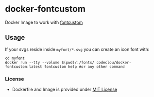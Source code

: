 # docker-fontcustom

Docker Image to work with [fontcustom](https://github.com/FontCustom/fontcustom)

## Usage

If your svgs reside inside `myfont/*.svg` you can create an icon font with:

```
cd myfont
docker run --tty --volume $(pwd)/:/fonts/ codeclou/docker-fontcustom:latest fontcustom help #or any other command
```

### License

  * Dockerfile and Image is provided under [MIT License](https://github.com/codeclou/docker-fontcustom/blob/master/LICENSE.md)
